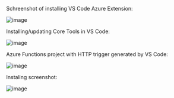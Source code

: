 Schreenshot of installing VS Code Azure Extension:

![image](https://github.com/techgrounds/cloud-assignments-E28MS/assets/151161141/4c798cce-4661-4c4b-b262-fe44756ee126)

Installing/updating Core Tools in VS Code:

![image](https://github.com/techgrounds/cloud-assignments-E28MS/assets/151161141/5374075e-cdde-4c11-85eb-c7ed0cf14aa9)



Azure Functions project with HTTP trigger generated by VS Code:

![image](https://github.com/techgrounds/cloud-assignments-E28MS/assets/151161141/777cbaa7-d3e8-45bb-8758-171f8538188b)


Instaling screenshot:

![image](https://github.com/techgrounds/cloud-assignments-E28MS/assets/151161141/eeb32545-52e1-4e75-b648-7e91919ab3bb)
